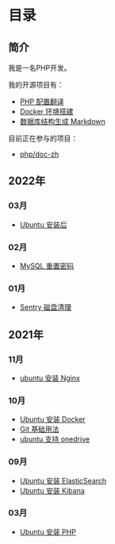 # 目录

## 简介

我是一名PHP开发。

我的开源项目有：

- [PHP 配置翻译](https://gitee.com/watermelon-team/php-ini)
- [Docker 环境搭建](git@gitee.com:watermelon-team/docker.git)
- [数据库结构生成 Markdown](https://gitee.com/watermelon-team/data-dict)

目前正在参与的项目：

- [php/doc-zh](https://github.com/php/doc-zh)

## 2022年

### 03月

- [Ubuntu 安装后](/posts/ubuntu-post-installation.md)

### 02月

- [MySQL 重置密码](/posts/mysql-reset-password.md)

### 01月

- [Sentry 磁盘清理](/posts/sentry-cleanup-data.md)

## 2021年

### 11月

- [ubuntu 安装 Nginx](/posts/ubuntu-install-nginx.md)

### 10月
- [Ubuntu 安装 Docker](/posts/ubuntu-install-docker.md)
- [Git 基础用法](/posts/git-basic-usage.md)
- [ubuntu 支持 onedrive](/posts/ubuntu-install-onedrive.md)

### 09月

- [Ubuntu 安装 ElasticSearch](/posts/ubuntu-install-elasticsearch.md)
- [Ubuntu 安装 Kibana](/posts/ubuntu-install-kibana.md)

### 03月

- [Ubuntu 安装 PHP](/posts/ubuntu-install-php.md)